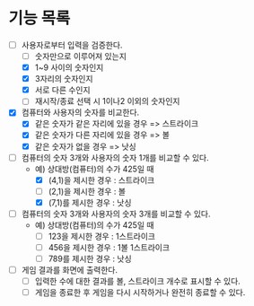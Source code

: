 # 기능 목록

-[ ] 사용자로부터 입력을 검증한다.
	-[ ] 숫자만으로 이루어져 있는지
    -[X] 1~9 사이의 숫자인지 
	-[X] 3자리의 숫자인지
	-[X] 서로 다른 수인지
	-[ ] 재시작/종료 선택 시 1이나2 이외의 숫자인지
-[X] 컴퓨터와 사용자의 숫자를 비교한다.
	-[X] 같은 숫자가 같은 자리에 있을 경우 => 스트라이크
	-[X] 같은 숫자가 다른 자리에 있을 경우 => 볼
	-[X] 같은 숫자가 없을 경우 => 낫싱
-[ ] 컴퓨터의 숫자 3개와 사용자의 숫자 1개를 비교할 수 있다.
	- 예) 상대방(컴퓨터)의 수가 425일 때
		-[X] (4,1)을 제시한 경우 : 스트라이크
		-[ ] (2,1)을 제시한 경우 : 볼
		-[X] (7,1)를 제시한 경우 : 낫싱
-[ ] 컴퓨터의 숫자 3개와 사용자의 숫자 3개를 비교할 수 있다.
	- 예) 상대방(컴퓨터)의 수가 425일 때
		-[ ] 123을 제시한 경우 : 1스트라이크
		-[ ] 456을 제시한 경우 : 1볼 1스트라이크
		-[ ] 789를 제시한 경우 : 낫싱
-[ ] 게임 결과를 화면에 출력한다.
	-[ ] 입력한 수에 대한 결과를 볼, 스트라이크 개수로 표시할 수 있다.
	-[ ] 게임을 종료한 후 게임을 다시 시작하거나 완전히 종료할 수 있다.